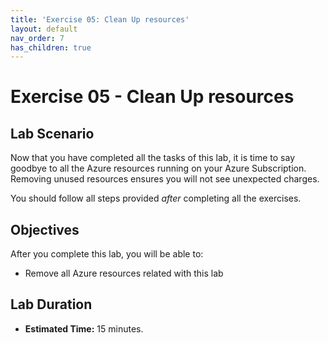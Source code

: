 ```yaml
---
title: 'Exercise 05: Clean Up resources'
layout: default
nav_order: 7
has_children: true
---
```


# Exercise 05 - Clean Up resources

## Lab Scenario

Now that you have completed all the tasks of this lab, it is time to say goodbye to all the Azure resources running on your Azure Subscription. Removing unused resources ensures you will not see unexpected charges.

You should follow all steps provided *after* completing all the exercises.

## Objectives

After you complete this lab, you will be able to:

* Remove all Azure resources related with this lab

## Lab Duration

* **Estimated Time:** 15 minutes.

